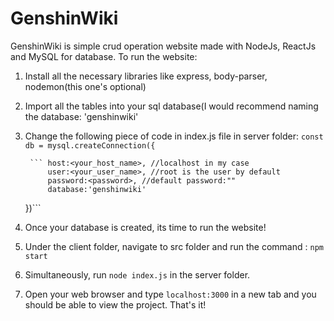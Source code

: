 # GenshinWiki

GenshinWiki is simple crud operation website made with NodeJs, ReactJs and MySQL for database.
To run the website:
1. Install all the necessary libraries like express, body-parser, nodemon(this one's optional) 
2. Import all the tables into your sql database(I would recommend naming the database: 'genshinwiki'
3. Change the following piece of code in index.js file in server folder:
	```const db = mysql.createConnection({```
	
    	```	host:<your_host_name>, //localhost in my case
    		user:<your_user_name>, //root is the user by default
    		password:<password>, //default password:"" 
    		database:'genshinwiki'
	})```
4. Once your database is created, its time to run the website!
5. Under the client folder, navigate to src folder and run the command : ```npm start```
6. Simultaneously, run ```node index.js``` in the server folder.
7. Open your web browser and type ```localhost:3000``` in a new tab and you should be able to view the project.
That's it!
